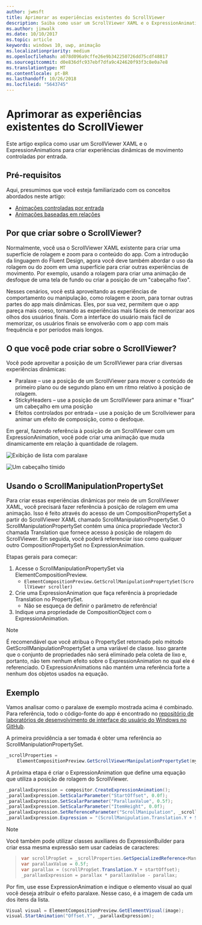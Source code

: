 ```yaml
---
author: jwmsft
title: Aprimorar as experiências existentes do ScrollViewer
description: Saiba como usar um ScrollViewer XAML e o ExpressionAnimations para criar experiências dinâmicas de movimento controladas por entrada.
ms.author: jimwalk
ms.date: 10/10/2017
ms.topic: article
keywords: windows 10, uwp, animação
ms.localizationpriority: medium
ms.openlocfilehash: a078d096a9cffe26e9b342250726dd75cdf48817
ms.sourcegitcommit: d0e836dfc937ebf7dfa9c424620f93f3c8e0a7e8
ms.translationtype: MT
ms.contentlocale: pt-BR
ms.lasthandoff: 10/26/2018
ms.locfileid: "5643745"
---
```

# <a name="enhance-existing-scrollviewer-experiences"></a>Aprimorar as experiências existentes do ScrollViewer

Este artigo explica como usar um ScrollViewer XAML e o ExpressionAnimations para criar experiências dinâmicas de movimento controladas por entrada.

## <a name="prerequisites"></a>Pré-requisitos

Aqui, presumimos que você esteja familiarizado com os conceitos abordados neste artigo:

- [Animações controladas por entrada](input-driven-animations.md)
- [Animações baseadas em relações](relation-animations.md)

## <a name="why-build-on-top-of-scrollviewer"></a>Por que criar sobre o ScrollViewer?

Normalmente, você usa o ScrollViewer XAML existente para criar uma superfície de rolagem e zoom para o conteúdo do app. Com a introdução da linguagem do Fluent Design, agora você deve também abordar o uso da rolagem ou do zoom em uma superfície para criar outras experiências de movimento. Por exemplo, usando a rolagem para criar uma animação de desfoque de uma tela de fundo ou criar a posição de um "cabeçalho fixo".

Nesses cenários, você está aproveitando as experiências de comportamento ou manipulação, como rolagem e zoom, para tornar outras partes do app mais dinâmicas. Eles, por sua vez, permitem que o app pareça mais coeso, tornando as experiências mais fáceis de memorizar aos olhos dos usuários finais. Com a interface do usuário mais fácil de memorizar, os usuários finais se envolverão com o app com mais frequência e por períodos mais longos.

## <a name="what-can-you-build-on-top-of-scrollviewer"></a>O que você pode criar sobre o ScrollViewer?

Você pode aproveitar a posição de um ScrollViewer para criar diversas experiências dinâmicas:

- Paralaxe – use a posição de um ScrollViewer para mover o conteúdo de primeiro plano ou de segundo plano em um ritmo relativo à posição de rolagem.
- StickyHeaders – use a posição de um ScrollViewer para animar e "fixar" um cabeçalho em uma posição
- Efeitos controlados por entrada – use a posição de um Scrollviewer para animar um efeito de composição, como o desfoque.

Em geral, fazendo referência à posição de um ScrollViewer com um ExpressionAnimation, você pode criar uma animação que muda dinamicamente em relação à quantidade de rolagem.

![Exibição de lista com paralaxe](images/animation/parallax.gif)

![Um cabeçalho tímido](images/animation/shy-header.gif)

## <a name="using-scrollmanipulationpropertyset"></a>Usando o ScrollManipulationPropertySet

Para criar essas experiências dinâmicas por meio de um ScrollViewer XAML, você precisará fazer referência à posição de rolagem em uma animação. Isso é feito através do acesso de um CompositionPropertySet a partir do ScrollViewer XAML chamado ScrollManipulationPropertySet.
O ScrollManipulationPropertySet contém uma única propriedade Vector3 chamada Translation que fornece acesso à posição de rolagem do ScrollViewer. Em seguida, você poderá referenciar isso como qualquer outro CompositionPropertySet no ExpressionAnimation.

Etapas gerais para começar:

1. Acesse o ScrollManipulationPropertySet via ElementCompositionPreview.
    - `ElementCompositionPreview.GetScrollManipulationPropertySet(ScrollViewer scroller)`
1. Crie uma ExpressionAnimation que faça referência à propriedade Translation no PropertySet.
    - Não se esqueça de definir o parâmetro de referência!
1. Indique uma propriedade de CompositionObject com o ExpressionAnimation.

> [!NOTE]
> É recomendável que você atribua o PropertySet retornado pelo método GetScrollManipulationPropertySet a uma variável de classe. Isso garante que o conjunto de propriedades não será eliminado pela coleta de lixo e, portanto, não tem nenhum efeito sobre o ExpressionAnimation no qual ele é referenciado. O ExpressionAnimations não mantém uma referência forte a nenhum dos objetos usados na equação.

## <a name="example"></a>Exemplo

Vamos analisar como o paralaxe de exemplo mostrada acima é combinado. Para referência, todo o código-fonte do app é encontrado no [repositório de laboratórios de desenvolvimento de interface do usuário do Windows no GitHub](https://github.com/Microsoft/WindowsUIDevLabs).

A primeira providência a ser tomada é obter uma referência ao ScrollManipulationPropertySet.

```csharp
_scrollProperties =
    ElementCompositionPreview.GetScrollViewerManipulationPropertySet(myScrollViewer);
```

A próxima etapa é criar o ExpressionAnimation que define uma equação que utiliza a posição de rolagem do ScrollViewer.

```csharp
_parallaxExpression = compositor.CreateExpressionAnimation();
_parallaxExpression.SetScalarParameter("StartOffset", 0.0f);
_parallaxExpression.SetScalarParameter("ParallaxValue", 0.5f);
_parallaxExpression.SetScalarParameter("ItemHeight", 0.0f);
_parallaxExpression.SetReferenceParameter("ScrollManipulation", _scrollProperties);
_parallaxExpression.Expression = "(ScrollManipulation.Translation.Y + StartOffset - (0.5 * ItemHeight)) * ParallaxValue - (ScrollManipulation.Translation.Y + StartOffset - (0.5 * ItemHeight))";
```

> [!NOTE]
> Você também pode utilizar classes auxiliares do ExpressionBuilder para criar essa mesma expressão sem usar cadeias de caracteres:

> ```csharp
> var scrollPropSet = _scrollProperties.GetSpecializedReference<ManipulationPropertySetReferenceNode>();
> var parallaxValue = 0.5f;
> var parallax = (scrollPropSet.Translation.Y + startOffset);
> _parallaxExpression = parallax * parallaxValue - parallax;
> ```

Por fim, use esse ExpressionAnimation e indique o elemento visual ao qual você deseja atribuir o efeito paralaxe. Nesse caso, é a imagem de cada um dos itens da lista.

```csharp
Visual visual = ElementCompositionPreview.GetElementVisual(image);
visual.StartAnimation("Offset.Y", _parallaxExpression);
```